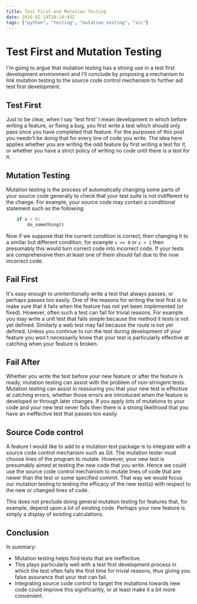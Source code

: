 ```yaml
---
title: Test First and Mutation Testing
date: 2016-02-19T10:14:43Z
tags: ["python", "testing", "mutation testing", "scc"]
---
```

# Test First and Mutation Testing

I'm going to argue that mutation testing has a strong use in a test first
development environment and I'll conclude by proposing a mechanism to link
mutation testing to the source code control mechanism to further aid test first
development.

## Test First

Just to be clear, when I say 'test first' I mean development in which before
writing a feature, or fixing a bug, you first write a test which should only
pass once you have completed that feature. For the purposes of this post you
needn't be doing that for every line of code you write. The idea here applies
whether you are writing the odd feature by first writing a test for it, or
whether you have a strict policy of writing no code until there is a test for
it.

## Mutation Testing

Mutation testing is the process of automatically changing some parts of your
source code generally to check that your test suite is not indifferent to the
change. For example, your source code may contain a conditional statement
such as the following:

```python
    if x > 0:
        do_something()
```

Now if we suppose that the current condition is correct, then changing it to
a similar but different condition, for example `x >= 0` or `x > 1` then
presumably this would turn correct code into incorrect code. If your tests are
comprehensive then at least one of them should fail due to the now incorrect
code.

## Fail First

It's easy enough to unintentionally write a test that always passes, or perhaps
passes too easily. One of the reasons for writing the test first is to make sure
that it fails when the feature has not yet been implemented (or fixed). However,
often such a test can fail for trivial reasons. For example you may write a unit
test that fails simple because the method it tests is not yet defined. Similarly
a web test may fail because the route is not yet defined. Unless you continue to
run the test during development of your feature you won't necessarily know that
your test is particularly effective at catching when your feature is broken.


## Fail After

Whether you write the test before your new feature or after the feature is
ready, mutation testing can assist with the problem of non-stringent tests.
Mutation testing can assist in reassuring you that your new test is effective at
catching errors, whether those errors are introduced when the feature is
developed or through later changes. If you apply lots of mutations to your code
and your new test never fails then there is a strong likelihood that you have an
ineffective test that passes too easily.


## Source Code control

A feature I would like to add to a mutation test package is to integrate with
a source code control mechanism such as Git. The mutation tester must choose
lines of the program to mutate. However, your new test is presumably aimed at
testing the new code that you write. Hence we could use the source code control
mechanism to mutate lines of code that are newer than the test or some specified
commit. That way we would focus our mutation testing to testing the efficacy of
the new test(s) with respect to the new or changed lines of code.

This does not preclude doing general mutation testing for features that, for
example, depend upon a lot of existing code. Perhaps your new feature is simply
a display of existing calculations.

## Conclusion

In summary:

  * Mutation testing helps find tests that are ineffective.
  * This plays particularly well with a test first development process in which
    the test often fails the first time for trivial reasons, thus giving you
    false assurance that your test can fail.
  * Integrating source code control to target the mutations towards new code
    could improve this significantly, or at least make it a bit more convenient.
